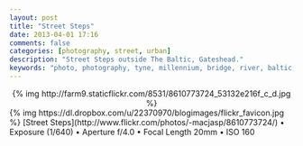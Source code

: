 ```yaml
---
layout: post
title: "Street Steps"
date: 2013-04-01 17:16
comments: false
categories: [photography, street, urban]
description: "Street Steps outside The Baltic, Gateshead."
keywords: "photo, photography, tyne, millennium, bridge, river, baltic, gateshead, newcastle, steps, stairs"
---
```

<center>{% img http://farm9.staticflickr.com/8531/8610773724_53132e216f_c_d.jpg %}</center>
{% img https://dl.dropbox.com/u/22370970/blogimages/flickr_favicon.jpg %} [Street Steps](http://www.flickr.com/photos/-macjasp/8610773724/) • Exposure (1/640) • Aperture	f/4.0 • Focal Length	 20mm • ISO 160